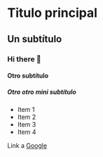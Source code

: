 # Titulo principal
## Un subtítulo
### Hi there 👋
#### Otro subtítulo
##### Otro otro mini subtítulo


- Item 1
- Item 2
- Item 3
- Item 4

Link a [Google](https://www.google.com/)

<!--
**n-serrano/n-serrano** is a ✨ _special_ ✨ repository because its `README.md` (this file) appears on your GitHub profile.

Here are some ideas to get you started:

- 🔭 I’m currently working on ...
- 🌱 I’m currently learning ...
- 👯 I’m looking to collaborate on ...
- 🤔 I’m looking for help with ...
- 💬 Ask me about ...
- 📫 How to reach me: ...
- 😄 Pronouns: ...
- ⚡ Fun fact: ...
-->
